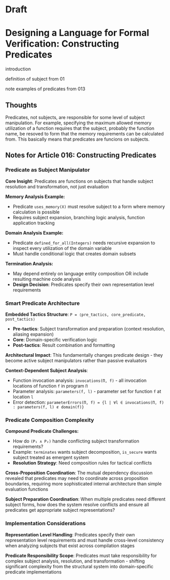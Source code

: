 # Draft

# Designing a Language for Formal Verification: Constructing Predicates

introduction

definition of subject from 01

note examples of predicates from 013

## Thoughts

Predicates, not subjects, are responsible for some level of subject manipulation.
For example, specifying the maximum allowed memory utilization of a function requires that the subject, probably the function name, be resoved to form that the memory requirements can be calculated from.
This basically means that predicates are funcions on subjects.

## Notes for Article 016: Constructing Predicates

### Predicate as Subject Manipulator

**Core Insight**: Predicates are functions on subjects that handle subject resolution and transformation, not just evaluation

**Memory Analysis Example:**
- Predicate `uses_memory(X)` must resolve subject to a form where memory calculation is possible
- Requires subject expansion, branching logic analysis, function application tracking

**Domain Analysis Example:**
- Predicate `defined_for_all(Integers)` needs recursive expansion to inspect every utilization of the domain variable
- Must handle conditional logic that creates domain subsets

**Termination Analysis:**
- May depend entirely on language entity composition OR include resulting machine code analysis
- **Design Decision**: Predicates specify their own representation level requirements

### Smart Predicate Architecture

**Embedded Tactics Structure**: `P = ⟨pre_tactics, core_predicate, post_tactics⟩`
- **Pre-tactics**: Subject transformation and preparation (context resolution, aliasing expansion)
- **Core**: Domain-specific verification logic
- **Post-tactics**: Result combination and formatting

**Architectural Impact**: This fundamentally changes predicate design - they become active subject manipulators rather than passive evaluators

**Context-Dependent Subject Analysis**:
- Function invocation analysis: `invocations(Π, f)` - all invocation locations of function `f` in program `Π`
- Parameter analysis: `parameters(f, l)` - parameter set for function `f` at location `l`
- Error detection: `parameterErrors(Π, f) = {l | ∀l ∈ invocations(Π, f) : parameters(f, l) ⊄ domain(f)}`

### Predicate Composition Complexity

**Compound Predicate Challenges:**
- How do `(P₁ ∧ P₂)` handle conflicting subject transformation requirements?
- Example: `terminates` wants subject decomposition, `is_secure` wants subject treated as emergent system
- **Resolution Strategy**: Need composition rules for tactical conflicts

**Cross-Proposition Coordination**: The mutual dependency discussion revealed that predicates may need to coordinate across proposition boundaries, requiring more sophisticated internal architecture than simple evaluation functions

**Subject Preparation Coordination**: When multiple predicates need different subject forms, how does the system resolve conflicts and ensure all predicates get appropriate subject representations?

### Implementation Considerations

**Representation Level Handling**: Predicates specify their own representation level requirements and must handle cross-level consistency when analyzing subjects that exist across compilation stages

**Predicate Responsibility Scope**: Predicates must take responsibility for complex subject analysis, resolution, and transformation - shifting significant complexity from the structural system into domain-specific predicate implementations

